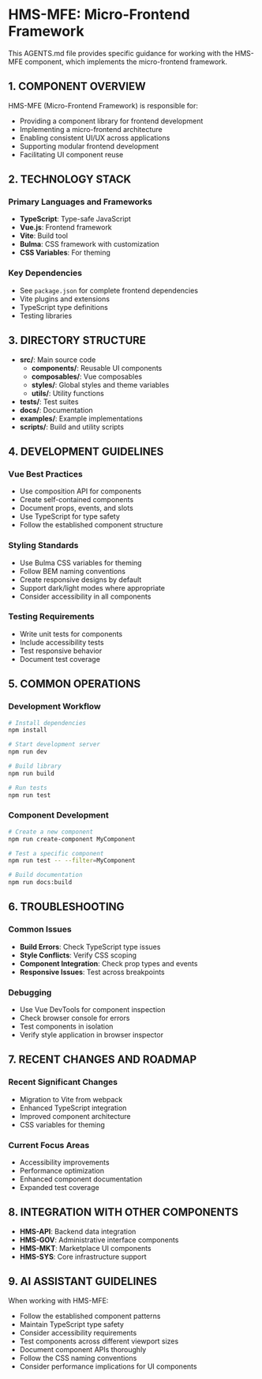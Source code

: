 # HMS-MFE: Micro-Frontend Framework

This AGENTS.md file provides specific guidance for working with the HMS-MFE component, which implements the micro-frontend framework.

## 1. COMPONENT OVERVIEW

HMS-MFE (Micro-Frontend Framework) is responsible for:
- Providing a component library for frontend development
- Implementing a micro-frontend architecture
- Enabling consistent UI/UX across applications
- Supporting modular frontend development
- Facilitating UI component reuse

## 2. TECHNOLOGY STACK

### Primary Languages and Frameworks
- **TypeScript**: Type-safe JavaScript
- **Vue.js**: Frontend framework
- **Vite**: Build tool
- **Bulma**: CSS framework with customization
- **CSS Variables**: For theming

### Key Dependencies
- See `package.json` for complete frontend dependencies
- Vite plugins and extensions
- TypeScript type definitions
- Testing libraries

## 3. DIRECTORY STRUCTURE

- **src/**: Main source code
  - **components/**: Reusable UI components
  - **composables/**: Vue composables
  - **styles/**: Global styles and theme variables
  - **utils/**: Utility functions
- **tests/**: Test suites
- **docs/**: Documentation
- **examples/**: Example implementations
- **scripts/**: Build and utility scripts

## 4. DEVELOPMENT GUIDELINES

### Vue Best Practices
- Use composition API for components
- Create self-contained components
- Document props, events, and slots
- Use TypeScript for type safety
- Follow the established component structure

### Styling Standards
- Use Bulma CSS variables for theming
- Follow BEM naming conventions
- Create responsive designs by default
- Support dark/light modes where appropriate
- Consider accessibility in all components

### Testing Requirements
- Write unit tests for components
- Include accessibility tests
- Test responsive behavior
- Document test coverage

## 5. COMMON OPERATIONS

### Development Workflow
```bash
# Install dependencies
npm install

# Start development server
npm run dev

# Build library
npm run build

# Run tests
npm run test
```

### Component Development
```bash
# Create a new component
npm run create-component MyComponent

# Test a specific component
npm run test -- --filter=MyComponent

# Build documentation
npm run docs:build
```

## 6. TROUBLESHOOTING

### Common Issues
- **Build Errors**: Check TypeScript type issues
- **Style Conflicts**: Verify CSS scoping
- **Component Integration**: Check prop types and events
- **Responsive Issues**: Test across breakpoints

### Debugging
- Use Vue DevTools for component inspection
- Check browser console for errors
- Test components in isolation
- Verify style application in browser inspector

## 7. RECENT CHANGES AND ROADMAP

### Recent Significant Changes
- Migration to Vite from webpack
- Enhanced TypeScript integration
- Improved component architecture
- CSS variables for theming

### Current Focus Areas
- Accessibility improvements
- Performance optimization
- Enhanced component documentation
- Expanded test coverage

## 8. INTEGRATION WITH OTHER COMPONENTS

- **HMS-API**: Backend data integration
- **HMS-GOV**: Administrative interface components
- **HMS-MKT**: Marketplace UI components
- **HMS-SYS**: Core infrastructure support

## 9. AI ASSISTANT GUIDELINES

When working with HMS-MFE:
- Follow the established component patterns
- Maintain TypeScript type safety
- Consider accessibility requirements
- Test components across different viewport sizes
- Document component APIs thoroughly
- Follow the CSS naming conventions
- Consider performance implications for UI components